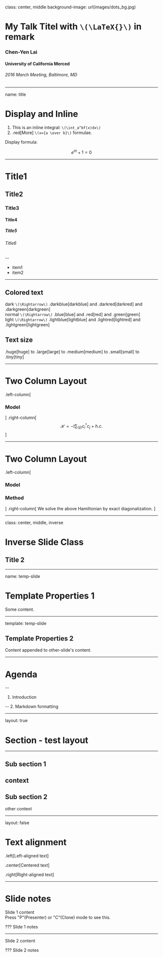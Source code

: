 
class: center, middle
background-image: url(images/dots_bg.jpg)
# My Talk Titel with `\(\LaTeX{}\)` in remark

### Chen-Yen Lai
#### University of California Merced
###### 2016 March Meeting, Baltimore, MD

---
name: title
# Display and Inline

1. This is an inline integral: `\(\int_a^bf(x)dx\)`
2. .red[More] `\(x={a \over b}\)` formulae.

Display formula:

$$e^{i\pi} + 1 = 0$$

---
# Title1
## Title2
### Title3
#### Title4
##### Title5
###### Title6

--

+ item1
+ item2

---

## Colored text

dark `\(\Rightarrow\)` .darkblue[darkblue] and .darkred[darkred] and .darkgreen[darkgreen]  
normal `\(\Rightarrow\)` .blue[blue] and .red[red] and .green[green]  
light `\(\Rightarrow\)` .lightblue[lightblue] and .lightred[lightred] and .lightgreen[lightgreen]

## Text size
.huge[huge] to .large[large] to .medium[medium] to .small[small] to .tiny[tiny]

---
# Two Column Layout

.left-column[
  ### Model
]
.right-column[
  $$
  \mathcal{H}=-t\sum_{\langle ij\rangle} c^\dagger_ic_j+h.c.
  $$
]

---
# Two Column Layout

.left-column[
  ### Model
  ### Method
]
.right-column[
  We solve the above Hamiltonian by exact diagonalization.
]

---

class: center, middle, inverse

# Inverse Slide Class
## Title 2

---
name: temp-slide

# Template Properties 1
Some content.

---
template: temp-slide

## Template Properties 2
Content appended to other-slide's content.

---

# Agenda

--
1. Introduction

--
2. Markdown formatting

---

layout: true

# Section - test layout

---

## Sub section 1
context
---

## Sub section 2
other context

---
layout: false

# Text alignment

.left[Left-aligned text]

.center[Centered text]

.right[Right-aligned text]

---
# Slide notes
Slide 1 content  
Press "P"(Presenter) or "C"(Clone) mode to see this.

???
Slide 1 notes

---
Slide 2 content

???
Slide 2 notes
